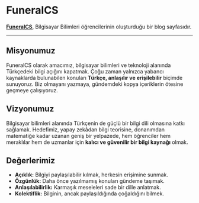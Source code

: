 # FuneralCS
**[FuneralCS](https://www.funeralcs.com/)**, Bilgisayar Bilimleri öğrencilerinin oluşturduğu bir blog sayfasıdır.

---

## Misyonumuz

FuneralCS olarak amacımız, bilgisayar bilimleri ve teknoloji alanında Türkçedeki bilgi açığını kapatmak. Çoğu zaman yalnızca yabancı kaynaklarda bulunabilen konuları **Türkçe, anlaşılır ve erişilebilir** biçimde sunuyoruz.
Biz olmayanı yazmaya, gündemdeki kopya içeriklerin ötesine geçmeye çalışıyoruz.

## Vizyonumuz

Bilgisayar bilimleri alanında Türkçenin de güçlü bir bilgi dili olmasına katkı sağlamak.
Hedefimiz, yapay zekâdan bilgi teorisine, donanımdan matematiğe kadar uzanan geniş bir yelpazede, hem öğrenciler hem meraklılar hem de uzmanlar için **kalıcı ve güvenilir bir bilgi kaynağı** olmak.

## Değerlerimiz

* **Açıklık:** Bilgiyi paylaşılabilir kılmak, herkesin erişimine sunmak.
* **Özgünlük:** Daha önce yazılmamış konuları gündeme taşımak.
* **Anlaşılabilirlik:** Karmaşık meseleleri sade bir dille anlatmak.
* **Kolektiflik:** Bilginin, ancak paylaşıldığında çoğaldığını bilmek.
